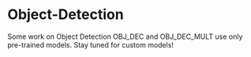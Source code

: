 # Object-Detection
Some work on Object Detection 
OBJ_DEC and OBJ_DEC_MULT use only pre-trained models. 
Stay tuned for custom models!

